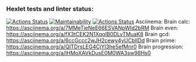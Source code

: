 ### Hexlet tests and linter status:
[![Actions Status](https://github.com/Boristhblade/frontend-project-lvl1/workflows/hexlet-check/badge.svg)](https://github.com/Boristhblade/frontend-project-lvl1/actions)
[![Maintainability](https://api.codeclimate.com/v1/badges/e532ab870d2f456e77c2/maintainability)](https://codeclimate.com/github/Boristhblade/frontend-project-lvl1/maintainability)
[![Actions Status](https://github.com/Boristhblade/frontend-project-lvl1/workflows/linter-test/badge.svg)](https://github.com/Boristhblade/frontend-project-lvl1/actions)
Asciinema:
  Brain calc: https://asciinema.org/a/7MMeTieNeE66ESVANpWId2bRM
  Brain even: https://asciinema.org/a/fX3tCEK2N1XqqIB0DLvTMuaK8
  Brain gcd: https://asciinema.org/a/6ccGccc2wJH2cewy4yUCbIlDd
  Brain prime: https://asciinema.org/a/QITDrsLEG4CjYI3he5efMrir0
  Brain progression: https://asciinema.org/a/lHMoXAVkDusE0M0WA3sw98Hs0